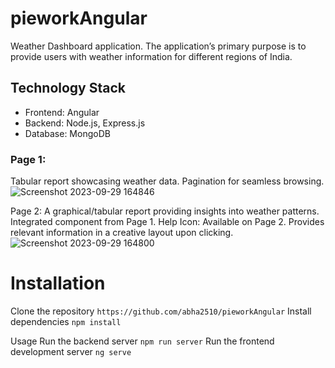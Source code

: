 # pieworkAngular
Weather Dashboard application. The application’s primary purpose is to provide users with weather information for different regions of India.

## Technology Stack
- Frontend: Angular
- Backend: Node.js, Express.js
- Database: MongoDB

### Page 1:
Tabular report showcasing weather data.
Pagination for seamless browsing.
![Screenshot 2023-09-29 164846](https://github.com/abha2510/pieworkAngular/assets/107466839/079c4e53-d71b-414e-a320-3a6ee7a90684)


Page 2:
A graphical/tabular report providing insights into weather patterns.
Integrated component from Page 1.
Help Icon: Available on Page 2. Provides relevant information in a creative layout upon clicking.
![Screenshot 2023-09-29 164800](https://github.com/abha2510/pieworkAngular/assets/107466839/dece344b-d6cb-42a3-b559-158af076aab2)

# Installation
Clone the repository `https://github.com/abha2510/pieworkAngular`
Install dependencies `npm install`

Usage
Run the backend server `npm run server`
Run the frontend development server `ng serve`


